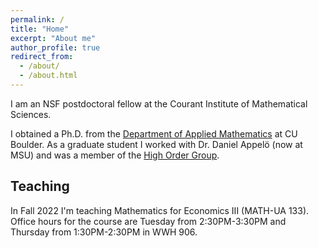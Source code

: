 ```yaml
---
permalink: /
title: "Home"
excerpt: "About me"
author_profile: true
redirect_from: 
  - /about/
  - /about.html
---
```

I am an NSF postdoctoral fellow at the Courant Institute of Mathematical Sciences.

I obtained a Ph.D. from the [Department of Applied Mathematics](https://www.colorado.edu/amath/) at CU Boulder. As a graduate student I worked with Dr. Daniel Appelö (now at MSU) and was a member of the [High Order Group](https://sites.google.com/msu.edu/danielappelo).


## Teaching 
In Fall 2022 I'm teaching Mathematics for Economics III (MATH-UA 133). Office hours for the course are Tuesday from 2:30PM-3:30PM and Thursday from 1:30PM-2:30PM in WWH 906.

